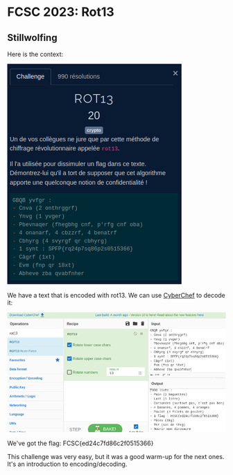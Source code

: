 
# FCSC 2023: Rot13
## Stillwolfing

Here is the context:

![context](/assets/img/CTFs/FCSC2023/Intro/rot13/context.png)

We have a text that is encoded with rot13. We can use [CyberChef](https://gchq.github.io/CyberChef/) to decode it:

![cyberchef](/assets/img/CTFs/FCSC2023/Intro/rot13/cyberchef.png)

We've got the flag: FCSC{ed24c7fd86c2f0515366}

This challenge was very easy, but it was a good warm-up for the next ones. It's an introduction to encoding/decoding.
